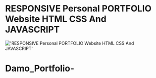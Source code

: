 # RESPONSIVE Personal PORTFOLIO Website HTML CSS And JAVASCRIPT

!['RESPONSIVE Personal PORTFOLIO Website HTML CSS And JAVASCRIPT'](https://raw.githubusercontent.com/ziddahedem/portfolio3/master/Screenshot.png "RESPONSIVE Personal PORTFOLIO Website HTML CSS And JAVASCRIPT")
# Damo_Portfolio-
